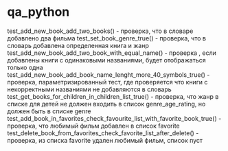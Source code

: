 # qa_python
test_add_new_book_add_two_books() - проверка, что в словаре добавлено два фильма
test_set_book_genre_true() - проверка, что в словарь добавлена определенная книга и жанр
test_add_new_book_add_two_book_with_equal_name() - проверка , если добавлены книги с одинаковыми названиями, будет отображаться только одна
test_add_new_book_add_book_name_lenght_more_40_symbols_true() - проверка, параметризированный тест, где проверяется что книги с некорректными названиями не добавляются в словарь
test_get_books_for_children_in_children_list_true() - проверка, что жанр в списке для детей не должен входить в список genre_age_rating, но должен быть в списке genre
test_add_book_in_favorites_check_favourite_list_with_favorite_book_true() - проверка, что любимый фильм добавлен в список favorite
test_delete_book_from_favorites_check_favorite_list_after_delete() - проверка, из списка favorite удален любимый фильм, список пуст
